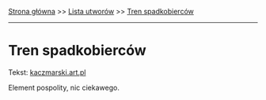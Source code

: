 [Strona główna](../index.md) >> [Lista utworów](../list.md) >> [Tren spadkobierców](601.md)

---

# Tren spadkobierców

Tekst: [kaczmarski.art.pl](https://www.kaczmarski.art.pl/tworczosc/wiersze/tren-spadkobiercow/)

Element pospolity, nic ciekawego.